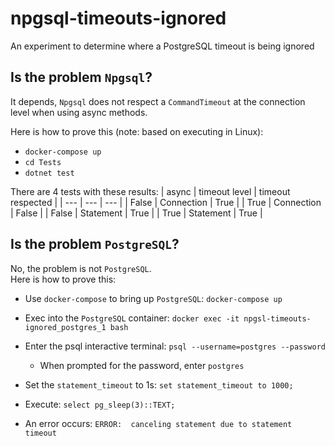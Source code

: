 # npgsql-timeouts-ignored
An experiment to determine where a PostgreSQL timeout is being ignored

## Is the problem `Npgsql`?
It depends, `Npgsql` does not respect a `CommandTimeout` at the connection level when using async methods.

Here is how to prove this (note: based on executing in Linux):

- `docker-compose up`
- `cd Tests`
- `dotnet test`

There are 4 tests with these results:
| async | timeout level | timeout respected |
| --- | --- | --- |
| False | Connection | True |
| True | Connection | False |
| False | Statement | True |
| True | Statement | True |

## Is the problem `PostgreSQL`?
No, the problem is not `PostgreSQL`.  
Here is how to prove this:

- Use `docker-compose` to bring up `PostgreSQL`: `docker-compose up`

- Exec into the `PostgreSQL` container: `docker exec -it npgsl-timeouts-ignored_postgres_1 bash`

- Enter the psql interactive terminal: `psql --username=postgres --password`
  - When prompted for the password, enter `postgres`

- Set the `statement_timeout` to 1s: `set statement_timeout to 1000;`
- Execute: `select pg_sleep(3)::TEXT;`  
- An error occurs: `ERROR:  canceling statement due to statement timeout`
